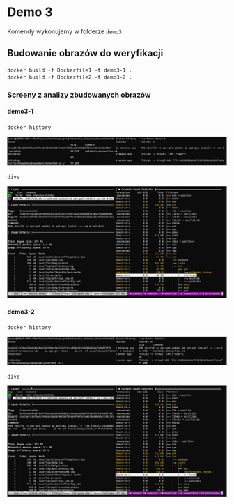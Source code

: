 # Demo 3

Komendy wykonujemy w folderze `demo3`

## Budowanie obrazów do weryfikacji

```
docker build -f Dockerfile1 -t demo3-1 .
docker build -f Dockerfile2 -t demo3-2 .
```

### Screeny z analizy zbudowanych obrazów

#### demo3-1

`docker history`

![docker history](demo3-1-1.png "docker history")

`dive`

![dive](demo3-1-2.png "docker history")

#### demo3-2

`docker history`

![docker history](demo3-2-1.png "docker history")

`dive`

![dive](demo3-2-2.png "docker history")